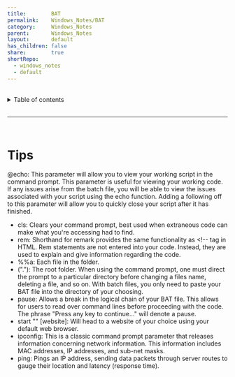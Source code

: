 ```yaml
---
title:        BAT    
permalink:    Windows_Notes/BAT    
category:     Windows_Notes    
parent:       Windows_Notes    
layout:       default    
has_children: false    
share:        true    
shortRepo:    
  - windows_notes    
  - default    
---
```

    
    
<br/>    
    
<details markdown="block">    
<summary>    
Table of contents    
</summary>    
{: .text-delta }    
1. TOC    
{:toc}    
</details>    
    
<br/>    
    
***    
    
<br/>    
    
# Tips    
    
@echo: This parameter will allow you to view your working script in the command prompt. This parameter is useful for viewing your working code. If any issues arise from the batch file, you will be able to view the issues associated with your script using the echo function. Adding a following off to this parameter will allow you to quickly close your script after it has finished.    
    
- cls: Clears your command prompt, best used when extraneous code can make what you're accessing had to find.    
- rem: Shorthand for remark provides the same functionality as <!-- tag in HTML. Rem statements are not entered into your code. Instead, they are used to explain and give information regarding the code.    
- %%a: Each file in the folder.    
- (".\"): The root folder. When using the command prompt, one must direct the prompt to a particular directory before changing a files name, deleting a file, and so on. With batch files, you only need to paste your BAT file into the directory of your choosing.    
- pause: Allows a break in the logical chain of your BAT file. This allows for users to read over command lines before proceeding with the code. The phrase "Press any key to continue..." will denote a pause.    
- start "" [website]: Will head to a website of your choice using your default web browser.    
- ipconfig: This is a classic command prompt parameter that releases information concerning network information. This information includes MAC addresses, IP addresses, and sub-net masks.    
- ping: Pings an IP address, sending data packets through server routes to gauge their location and latency (response time).